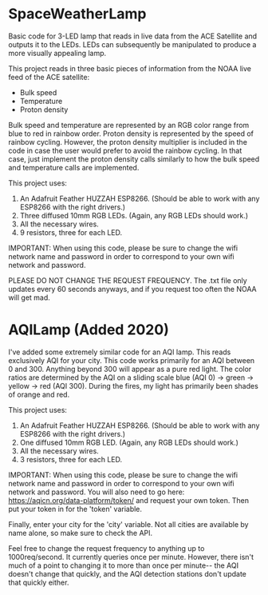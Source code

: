 # SpaceWeatherLamp
Basic code for 3-LED lamp that reads in live data from the ACE Satellite and outputs it to the LEDs. 
LEDs can subsequently be manipulated to produce a more visually appealing lamp.

This project reads in three basic pieces of information from the NOAA live feed of the ACE satellite:
- Bulk speed
- Temperature
- Proton density

Bulk speed and temperature are represented by an RGB color range from blue to red in rainbow order.
Proton density is represented by the speed of rainbow cycling. 
However, the proton density multiplier is included in the code in case the user would prefer to avoid the rainbow cycling. 
In that case, just implement the proton density calls similarly to how the bulk speed and temperature calls are implemented.

This project uses:
1. An Adafruit Feather HUZZAH ESP8266. (Should be able to work with any ESP8266 with the right drivers.)
2. Three diffused 10mm RGB LEDs. (Again, any RGB LEDs should work.)
3. All the necessary wires.
4. 9 resistors, three for each LED. 

IMPORTANT: When using this code, please be sure to change the wifi network name and password in order to correspond to your own wifi network and password. 

PLEASE DO NOT CHANGE THE REQUEST FREQUENCY. The .txt file only updates every 60 seconds anyways, and if you request too often the NOAA will get mad. 


# AQILamp (Added 2020)

I've added some extremely similar code for an AQI lamp. This reads exclusively AQI for your city.
This code works primarily for an AQI between 0 and 300. Anything beyond 300 will appear as a pure red light. The color ratios are determined by the AQI on a sliding scale blue (AQI 0) -> green -> yellow -> red (AQI 300). During the fires, my light has primarily been shades of orange and red. 

This project uses:
1. An Adafruit Feather HUZZAH ESP8266. (Should be able to work with any ESP8266 with the right drivers.)
2. One diffused 10mm RGB LED. (Again, any RGB LEDs should work.)
3. All the necessary wires.
4. 3 resistors, three for each LED. 

IMPORTANT: When using this code, please be sure to change the wifi network name and password in order to correspond to your own wifi network and password. 
You will also need to go here: https://aqicn.org/data-platform/token/ and request your own token. Then put your token in for the 'token' variable.

Finally, enter your city for the 'city' variable. Not all cities are available by name alone, so make sure to check the API.

Feel free to change the request frequency to anything up to 1000req/second. It currently queries once per minute. However, there isn't much of a point to changing it to more than once per minute-- the AQI doesn't change that quickly, and the AQI detection stations don't update that quickly either. 

